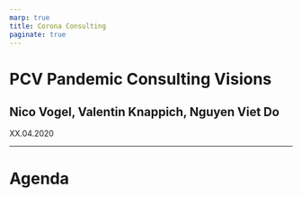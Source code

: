 ```yaml
---
marp: true
title: Corona Consulting
paginate: true
---
```


# PCV Pandemic Consulting Visions
## Nico Vogel, Valentin Knappich, Nguyen Viet Do
XX.04.2020

---

# Agenda